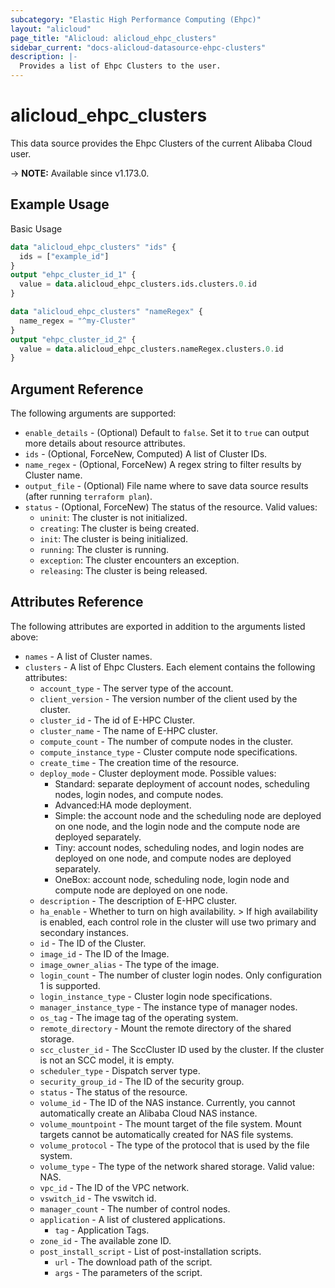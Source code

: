 ```yaml
---
subcategory: "Elastic High Performance Computing (Ehpc)"
layout: "alicloud"
page_title: "Alicloud: alicloud_ehpc_clusters"
sidebar_current: "docs-alicloud-datasource-ehpc-clusters"
description: |-
  Provides a list of Ehpc Clusters to the user.
---
```


# alicloud_ehpc_clusters

This data source provides the Ehpc Clusters of the current Alibaba Cloud user.

-> **NOTE:** Available since v1.173.0.

## Example Usage

Basic Usage

```terraform
data "alicloud_ehpc_clusters" "ids" {
  ids = ["example_id"]
}
output "ehpc_cluster_id_1" {
  value = data.alicloud_ehpc_clusters.ids.clusters.0.id
}

data "alicloud_ehpc_clusters" "nameRegex" {
  name_regex = "^my-Cluster"
}
output "ehpc_cluster_id_2" {
  value = data.alicloud_ehpc_clusters.nameRegex.clusters.0.id
}
```

## Argument Reference

The following arguments are supported:

* `enable_details` - (Optional) Default to `false`. Set it to `true` can output more details about resource attributes.
* `ids` - (Optional, ForceNew, Computed)  A list of Cluster IDs.
* `name_regex` - (Optional, ForceNew) A regex string to filter results by Cluster name.
* `output_file` - (Optional) File name where to save data source results (after running `terraform plan`).
* `status` - (Optional, ForceNew) The status of the resource. Valid values:
  * `uninit`: The cluster is not initialized.
  * `creating`: The cluster is being created.
  * `init`: The cluster is being initialized.
  * `running`: The cluster is running.
  * `exception`: The cluster encounters an exception.
  * `releasing`: The cluster is being released.

## Attributes Reference

The following attributes are exported in addition to the arguments listed above:

* `names` - A list of Cluster names.
* `clusters` - A list of Ehpc Clusters. Each element contains the following attributes:
  * `account_type` - The server type of the account.
  * `client_version` - The version number of the client used by the cluster.
  * `cluster_id` - The id of E-HPC Cluster.
  * `cluster_name` - The name of E-HPC cluster.
  * `compute_count` - The number of compute nodes in the cluster.
  * `compute_instance_type` - Cluster compute node specifications.
  * `create_time` - The creation time of the resource.
  * `deploy_mode` - Cluster deployment mode. Possible values:
    - Standard: separate deployment of account nodes, scheduling nodes, login nodes, and compute nodes.
    - Advanced:HA mode deployment.
    - Simple: the account node and the scheduling node are deployed on one node, and the login node and the compute node are deployed separately.
    - Tiny: account nodes, scheduling nodes, and login nodes are deployed on one node, and compute nodes are deployed separately.
    - OneBox: account node, scheduling node, login node and compute node are deployed on one node.
  * `description` - The description of E-HPC cluster.
  * `ha_enable` - Whether to turn on high availability. > If high availability is enabled, each control role in the cluster will use two primary and secondary instances.
  * `id` - The ID of the Cluster.
  * `image_id` - The ID of the Image.
  * `image_owner_alias` - The type of the image.
  * `login_count` - The number of cluster login nodes. Only configuration 1 is supported.
  * `login_instance_type` - Cluster login node specifications.
  * `manager_instance_type` - The instance type of manager nodes.
  * `os_tag` - The image tag of the operating system.
  * `remote_directory` - Mount the remote directory of the shared storage.
  * `scc_cluster_id` - The SccCluster ID used by the cluster. If the cluster is not an SCC model, it is empty.
  * `scheduler_type` - Dispatch server type.
  * `security_group_id` - The ID of the security group.
  * `status` - The status of the resource.
  * `volume_id` - The ID of the NAS instance. Currently, you cannot automatically create an Alibaba Cloud NAS instance.
  * `volume_mountpoint` - The mount target of the file system. Mount targets cannot be automatically created for NAS file systems.
  * `volume_protocol` - The type of the protocol that is used by the file system.
  * `volume_type` - The type of the network shared storage. Valid value: NAS.
  * `vpc_id` - The ID of the VPC network.
  * `vswitch_id` - The vswitch id.
  * `manager_count` - The number of control nodes.
  * `application` - A list of clustered applications.
    * `tag` - Application Tags.
  * `zone_id` - The available zone ID.
  * `post_install_script` - List of post-installation scripts.
    * `url` - The download path of the script.
    * `args` - The parameters of the script.
